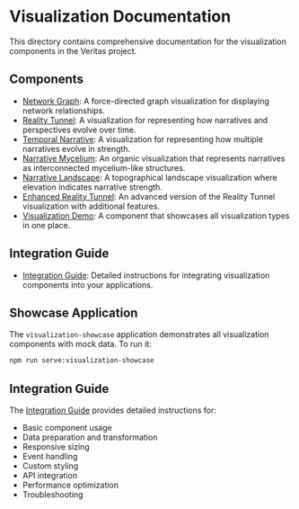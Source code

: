 # Visualization Documentation

This directory contains comprehensive documentation for the visualization components in the Veritas project.

## Components

- [Network Graph](./network-graph.md): A force-directed graph visualization for displaying network relationships.
- [Reality Tunnel](./reality-tunnel.md): A visualization for representing how narratives and perspectives evolve over time.
- [Temporal Narrative](./temporal-narrative.md): A visualization for representing how multiple narratives evolve in strength.
- [Narrative Mycelium](./narrative-mycelium.md): An organic visualization that represents narratives as interconnected mycelium-like structures.
- [Narrative Landscape](./narrative-landscape.md): A topographical landscape visualization where elevation indicates narrative strength.
- [Enhanced Reality Tunnel](./enhanced-reality-tunnel.md): An advanced version of the Reality Tunnel visualization with additional features.
- [Visualization Demo](./visualization-demo.md): A component that showcases all visualization types in one place.

## Integration Guide

- [Integration Guide](./integration-guide.md): Detailed instructions for integrating visualization components into your applications.

## Showcase Application

The `visualization-showcase` application demonstrates all visualization components with mock data. To run it:

```bash
npm run serve:visualization-showcase
```

## Integration Guide

The [Integration Guide](./integration-guide.md) provides detailed instructions for:

- Basic component usage
- Data preparation and transformation
- Responsive sizing
- Event handling
- Custom styling
- API integration
- Performance optimization
- Troubleshooting 